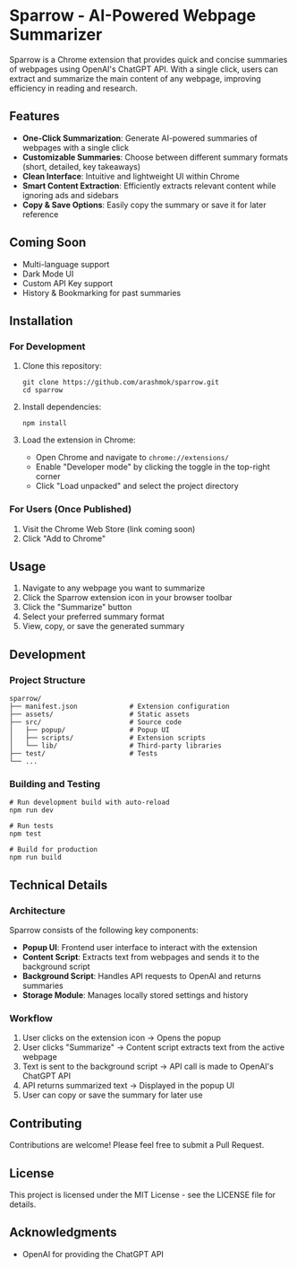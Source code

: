 # Sparrow - AI-Powered Webpage Summarizer

Sparrow is a Chrome extension that provides quick and concise summaries of webpages using OpenAI's ChatGPT API. With a single click, users can extract and summarize the main content of any webpage, improving efficiency in reading and research.

## Features

- **One-Click Summarization**: Generate AI-powered summaries of webpages with a single click
- **Customizable Summaries**: Choose between different summary formats (short, detailed, key takeaways)
- **Clean Interface**: Intuitive and lightweight UI within Chrome
- **Smart Content Extraction**: Efficiently extracts relevant content while ignoring ads and sidebars
- **Copy & Save Options**: Easily copy the summary or save it for later reference

## Coming Soon

- Multi-language support
- Dark Mode UI
- Custom API Key support
- History & Bookmarking for past summaries

## Installation

### For Development

1. Clone this repository:
   ```
   git clone https://github.com/arashmok/sparrow.git
   cd sparrow
   ```

2. Install dependencies:
   ```
   npm install
   ```

3. Load the extension in Chrome:
   - Open Chrome and navigate to `chrome://extensions/`
   - Enable "Developer mode" by clicking the toggle in the top-right corner
   - Click "Load unpacked" and select the project directory

### For Users (Once Published)

1. Visit the Chrome Web Store (link coming soon)
2. Click "Add to Chrome"

## Usage

1. Navigate to any webpage you want to summarize
2. Click the Sparrow extension icon in your browser toolbar
3. Click the "Summarize" button
4. Select your preferred summary format
5. View, copy, or save the generated summary

## Development

### Project Structure

```
sparrow/
├── manifest.json             # Extension configuration
├── assets/                   # Static assets
├── src/                      # Source code
│   ├── popup/                # Popup UI
│   ├── scripts/              # Extension scripts
│   └── lib/                  # Third-party libraries
├── test/                     # Tests
└── ...
```

### Building and Testing

```
# Run development build with auto-reload
npm run dev

# Run tests
npm test

# Build for production
npm run build
```

## Technical Details

### Architecture

Sparrow consists of the following key components:
- **Popup UI**: Frontend user interface to interact with the extension
- **Content Script**: Extracts text from webpages and sends it to the background script
- **Background Script**: Handles API requests to OpenAI and returns summaries
- **Storage Module**: Manages locally stored settings and history

### Workflow

1. User clicks on the extension icon → Opens the popup
2. User clicks "Summarize" → Content script extracts text from the active webpage
3. Text is sent to the background script → API call is made to OpenAI's ChatGPT API
4. API returns summarized text → Displayed in the popup UI
5. User can copy or save the summary for later use

## Contributing

Contributions are welcome! Please feel free to submit a Pull Request.

## License

This project is licensed under the MIT License - see the LICENSE file for details.

## Acknowledgments

- OpenAI for providing the ChatGPT API